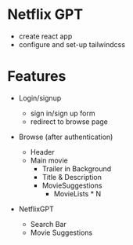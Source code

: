 # Netflix GPT

- create react app
- configure and set-up tailwindcss


# Features

- Login/signup
    - sign in/sign up form
    - redirect to browse page
- Browse (after authentication)
    - Header
    - Main movie
        - Trailer in Background
        - Title & Description
        - MovieSuggestions
            - MovieLists * N

- NetflixGPT
    - Search Bar
    - Movie Suggestions